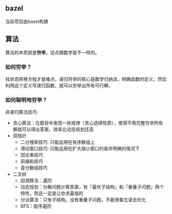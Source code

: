 ## bazel
当前项目由bazel构建

## 算法
算法的本质就是**穷举**，这点跟数学是不一样的。
### 如何穷举？
找状态转移方程才是难点，递归穷举的核心是数学归纳法，明确函数的定义，然后利用这个定义写递归函数，就可以穷举出所有可行解。
### 如何聪明地穷举？
非递归算法技巧:
- 贪心算法：在题目中发现一些规律（贪心选择性质），使得不用完整穷举所有解就可以得出答案，效率比动态规划还高
- 双指针
    - 二分搜索技巧: 只能运用在有序数组上
    - 滑动窗口技巧: 只能运用在扩大缩小窗口的条件明确的情况下
    - 回文串技巧
    - 前缀和技巧
    - 差分数组技巧
- 二叉树
    - 回溯算法：遍历
    - 动态规划：分解问题计算答案，有「最优子结构」和「重叠子问题」两个特性，而且一定是让你求最值的
    - 分治算法：只有子结构，没有重叠子问题，不能用备忘录去优化
    - BFS：层序遍历

